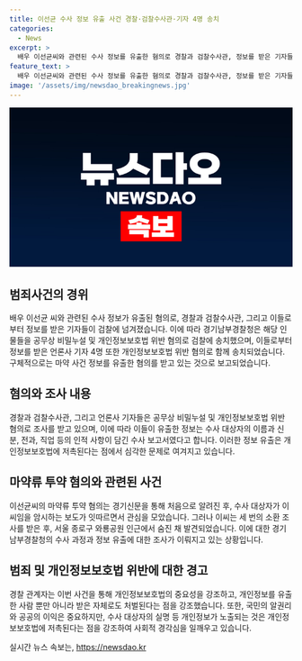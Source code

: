 ```yaml
---
title: 이선균 수사 정보 유출 사건 경찰·검찰수사관·기자 4명 송치
categories:
  - News
excerpt: >
  배우 이선균씨와 관련된 수사 정보를 유출한 혐의로 경찰과 검찰수사관, 정보를 받은 기자들이 검찰로 넘겨졌다. 공무상비밀누설 및 개인정보보호법 위반 혐의로 경찰관과 수사관을 송치, 언론사 기자 4명도 함께 송치했다. 또한, ㄱ씨와 ㄴ씨는 이선균씨의 관련 마약 사건 정보를 유출한 혐의로 조사받고 있다. 사건 정보를 받은 기자에 대해서도 처벌이 이뤄질 것으로 전망되고 있다.
feature_text: >
  배우 이선균씨와 관련된 수사 정보를 유출한 혐의로 경찰과 검찰수사관, 정보를 받은 기자들이 검찰로 넘겨졌다. 공무상비밀누설 및 개인정보보호법 위반 혐의로 경찰관과 수사관을 송치, 언론사 기자 4명도 함께 송치했다. 또한, ㄱ씨와 ㄴ씨는 이선균씨의 관련 마약 사건 정보를 유출한 혐의로 조사받고 있다. 사건 정보를 받은 기자에 대해서도 처벌이 이뤄질 것으로 전망되고 있다.
image: '/assets/img/newsdao_breakingnews.jpg'
---
```


<p><img src="/assets/img/newsdao_breakingnews.jpg" alt="koreaapp 속보" /></p>

<h2 data-ke-size="size26">범죄사건의 경위</h2>

<p data-ke-size="size16">배우 이선균 씨와 관련된 수사 정보가 유출된 혐의로, 경찰과 검찰수사관, 그리고 이들로부터 정보를 받은 기자들이 검찰에 넘겨졌습니다. 이에 따라 경기남부경찰청은 해당 인물들을 공무상 비밀누설 및 개인정보보호법 위반 혐의로 검찰에 송치했으며, 이들로부터 정보를 받은 언론사 기자 4명 또한 개인정보보호법 위반 혐의로 함께 송치되었습니다. 구체적으로는 마약 사건 정보를 유출한 혐의를 받고 있는 것으로 보고되었습니다.</p>

<h2 data-ke-size="size26">혐의와 조사 내용</h2>

<p data-ke-size="size16">경찰과 검찰수사관, 그리고 언론사 기자들은 공무상 비밀누설 및 개인정보보호법 위반 혐의로 조사를 받고 있으며, 이에 따라 이들이 유출한 정보는 수사 대상자의 이름과 신분, 전과, 직업 등의 인적 사항이 담긴 수사 보고서였다고 합니다. 이러한 정보 유출은 개인정보보호법에 저촉된다는 점에서 심각한 문제로 여겨지고 있습니다.</p>

<h2 data-ke-size="size26">마약류 투약 혐의와 관련된 사건</h2>

<p data-ke-size="size16">이선균씨의 마약류 투약 혐의는 경기신문을 통해 처음으로 알려진 후, 수사 대상자가 이씨임을 암시하는 보도가 잇따르면서 관심을 모았습니다. 그러나 이씨는 세 번의 소환 조사를 받은 후, 서울 종로구 와룡공원 인근에서 숨진 채 발견되었습니다. 이에 대한 경기남부경찰청의 수사 과정과 정보 유출에 대한 조사가 이뤄지고 있는 상황입니다.</p>

<h2 data-ke-size="size26">범죄 및 개인정보보호법 위반에 대한 경고</h2>

<p data-ke-size="size16">경찰 관계자는 이번 사건을 통해 개인정보보호법의 중요성을 강조하고, 개인정보를 유출한 사람 뿐만 아니라 받은 자체로도 처벌된다는 점을 강조했습니다. 또한, 국민의 알권리와 공공의 이익은 중요하지만, 수사 대상자의 실명 등 개인정보가 노출되는 것은 개인정보보호법에 저촉된다는 점을 강조하여 사회적 경각심을 일깨우고 있습니다.</p>
실시간 뉴스 속보는, <a href="https://newsdao.kr" rel="dofollow">https://newsdao.kr</a>


